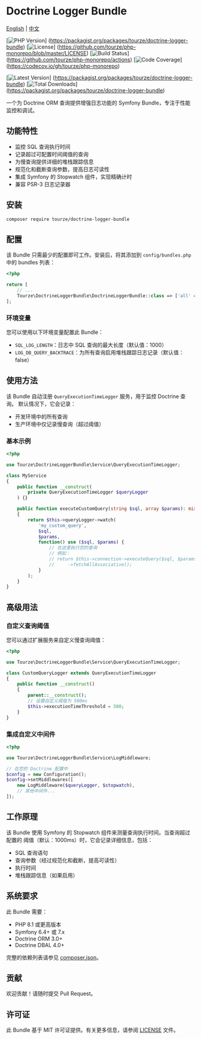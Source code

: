 # Doctrine Logger Bundle

[English](README.md) | [中文](README.zh-CN.md)

[![PHP Version](https://img.shields.io/packagist/php-v/tourze/doctrine-logger-bundle.svg?style=flat-square)]
(https://packagist.org/packages/tourze/doctrine-logger-bundle)
[![License](https://img.shields.io/packagist/l/tourze/doctrine-logger-bundle.svg?style=flat-square)]
(https://github.com/tourze/php-monorepo/blob/master/LICENSE)
[![Build Status](https://img.shields.io/github/actions/workflow/status/tourze/php-monorepo/test.yml?branch=master&style=flat-square)]
(https://github.com/tourze/php-monorepo/actions)
[![Code Coverage](https://img.shields.io/codecov/c/github/tourze/php-monorepo?style=flat-square)]
(https://codecov.io/gh/tourze/php-monorepo)

[![Latest Version](https://img.shields.io/packagist/v/tourze/doctrine-logger-bundle.svg?style=flat-square)]
(https://packagist.org/packages/tourze/doctrine-logger-bundle)
[![Total Downloads](https://img.shields.io/packagist/dt/tourze/doctrine-logger-bundle.svg?style=flat-square)]
(https://packagist.org/packages/tourze/doctrine-logger-bundle)

一个为 Doctrine ORM 查询提供增强日志功能的 Symfony Bundle，专注于性能监控和调试。

## 功能特性

- 监控 SQL 查询执行时间
- 记录超过可配置时间阈值的查询
- 为慢查询提供详细的堆栈跟踪信息
- 规范化和截断查询参数，提高日志可读性
- 集成 Symfony 的 Stopwatch 组件，实现精确计时
- 兼容 PSR-3 日志记录器

## 安装

```bash
composer require tourze/doctrine-logger-bundle
```

## 配置

该 Bundle 只需最少的配置即可工作。安装后，将其添加到 `config/bundles.php` 
中的 bundles 列表：

```php
<?php

return [
    // ...
    Tourze\DoctrineLoggerBundle\DoctrineLoggerBundle::class => ['all' => true],
];
```

### 环境变量

您可以使用以下环境变量配置此 Bundle：

- `SQL_LOG_LENGTH`：日志中 SQL 查询的最大长度（默认值：1000）
- `LOG_DB_QUERY_BACKTRACE`：为所有查询启用堆栈跟踪日志记录（默认值：false）

## 使用方法

该 Bundle 自动注册 `QueryExecutionTimeLogger` 服务，用于监控 Doctrine 查询。
默认情况下，它会记录：

- 开发环境中的所有查询
- 生产环境中仅记录慢查询（超过阈值）

### 基本示例

```php
<?php

use Tourze\DoctrineLoggerBundle\Service\QueryExecutionTimeLogger;

class MyService
{
    public function __construct(
        private QueryExecutionTimeLogger $queryLogger
    ) {}

    public function executeCustomQuery(string $sql, array $params): mixed
    {
        return $this->queryLogger->watch(
            'my_custom_query',
            $sql,
            $params,
            function() use ($sql, $params) {
                // 在这里执行您的查询
                // 例如：
                // return $this->connection->executeQuery($sql, $params)
                //     ->fetchAllAssociative();
            }
        );
    }
}
```

## 高级用法

### 自定义查询阈值

您可以通过扩展服务来自定义慢查询阈值：

```php
<?php

use Tourze\DoctrineLoggerBundle\Service\QueryExecutionTimeLogger;

class CustomQueryLogger extends QueryExecutionTimeLogger
{
    public function __construct()
    {
        parent::__construct();
        // 设置自定义阈值为 500ms
        $this->executionTimeThreshold = 500;
    }
}
```

### 集成自定义中间件

```php
<?php

use Tourze\DoctrineLoggerBundle\Service\LogMiddleware;

// 在您的 Doctrine 配置中
$config = new Configuration();
$config->setMiddlewares([
    new LogMiddleware($queryLogger, $stopwatch),
    // 其他中间件...
]);
```

## 工作原理

该 Bundle 使用 Symfony 的 Stopwatch 组件来测量查询执行时间。当查询超过配置的
阈值（默认：1000ms）时，它会记录详细信息，包括：

- SQL 查询语句
- 查询参数（经过规范化和截断，提高可读性）
- 执行时间
- 堆栈跟踪信息（如果启用）

## 系统要求

此 Bundle 需要：

- PHP 8.1 或更高版本
- Symfony 6.4+ 或 7.x
- Doctrine ORM 3.0+
- Doctrine DBAL 4.0+

完整的依赖列表请参见 [composer.json](composer.json)。

## 贡献

欢迎贡献！请随时提交 Pull Request。

## 许可证

此 Bundle 基于 MIT 许可证提供。有关更多信息，请参阅 [LICENSE](LICENSE) 文件。

